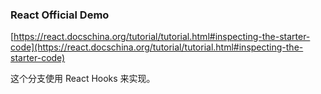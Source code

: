 ### React Official Demo

[https://react.docschina.org/tutorial/tutorial.html#inspecting-the-starter-code](https://react.docschina.org/tutorial/tutorial.html#inspecting-the-starter-code)

这个分支使用 React Hooks 来实现。